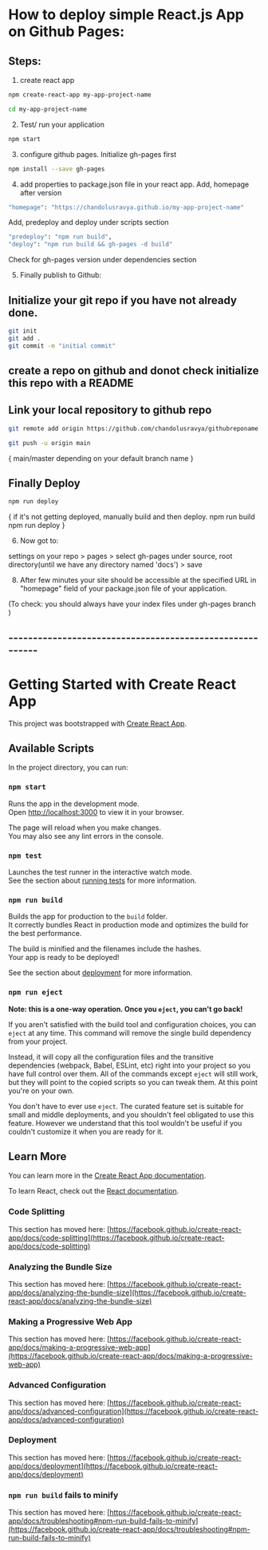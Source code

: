 # How to deploy simple React.js App on Github Pages:

## Steps:
1. create react app
```bash
npm create-react-app my-app-project-name
```
```bash
cd my-app-project-name
```
2. Test/ run your application
```bash
npm start
```
3. configure github pages. Initialize gh-pages first
```bash
npm install --save gh-pages
```
4. add properties to package.json file in your react app.
Add, homepage after version
```bash
"homepage": "https://chandolusravya.github.io/my-app-project-name"
```
Add, predeploy and deploy under scripts section
```bash
"predeploy": "npm run build",
"deploy": "npm run build && gh-pages -d build"
```
Check for gh-pages version under dependencies section

5. Finally publish to Github:
## Initialize your git repo if you have not already done.
```bash
git init
git add .
git commit -m "initial commit"
```
## create a repo on github and donot check initialize this repo with a README

## Link your local repository to github repo
```bash
git remote add origin https://github.com/chandolusravya/githubreponame.git

git push -u origin main
```
{ main/master depending on your default branch name }

## Finally Deploy
```bash
npm run deploy
```
{ if it's not getting deployed, manually build and then deploy.
  npm run build  
  npm run deploy
}

6. Now got to:
   
settings on your repo > pages > select gh-pages under source, root directory(until we have any directory named 'docs') > save

8. After few minutes your site should be accessible at the specified URL in "homepage" field of your package.json file of your application.



(To check: you should always have your index files under gh-pages branch )










## ---------------------------------------------------------

# Getting Started with Create React App

This project was bootstrapped with [Create React App](https://github.com/facebook/create-react-app).

## Available Scripts

In the project directory, you can run:

### `npm start`

Runs the app in the development mode.\
Open [http://localhost:3000](http://localhost:3000) to view it in your browser.

The page will reload when you make changes.\
You may also see any lint errors in the console.

### `npm test`

Launches the test runner in the interactive watch mode.\
See the section about [running tests](https://facebook.github.io/create-react-app/docs/running-tests) for more information.

### `npm run build`

Builds the app for production to the `build` folder.\
It correctly bundles React in production mode and optimizes the build for the best performance.

The build is minified and the filenames include the hashes.\
Your app is ready to be deployed!

See the section about [deployment](https://facebook.github.io/create-react-app/docs/deployment) for more information.

### `npm run eject`

**Note: this is a one-way operation. Once you `eject`, you can't go back!**

If you aren't satisfied with the build tool and configuration choices, you can `eject` at any time. This command will remove the single build dependency from your project.

Instead, it will copy all the configuration files and the transitive dependencies (webpack, Babel, ESLint, etc) right into your project so you have full control over them. All of the commands except `eject` will still work, but they will point to the copied scripts so you can tweak them. At this point you're on your own.

You don't have to ever use `eject`. The curated feature set is suitable for small and middle deployments, and you shouldn't feel obligated to use this feature. However we understand that this tool wouldn't be useful if you couldn't customize it when you are ready for it.

## Learn More

You can learn more in the [Create React App documentation](https://facebook.github.io/create-react-app/docs/getting-started).

To learn React, check out the [React documentation](https://reactjs.org/).

### Code Splitting

This section has moved here: [https://facebook.github.io/create-react-app/docs/code-splitting](https://facebook.github.io/create-react-app/docs/code-splitting)

### Analyzing the Bundle Size

This section has moved here: [https://facebook.github.io/create-react-app/docs/analyzing-the-bundle-size](https://facebook.github.io/create-react-app/docs/analyzing-the-bundle-size)

### Making a Progressive Web App

This section has moved here: [https://facebook.github.io/create-react-app/docs/making-a-progressive-web-app](https://facebook.github.io/create-react-app/docs/making-a-progressive-web-app)

### Advanced Configuration

This section has moved here: [https://facebook.github.io/create-react-app/docs/advanced-configuration](https://facebook.github.io/create-react-app/docs/advanced-configuration)

### Deployment

This section has moved here: [https://facebook.github.io/create-react-app/docs/deployment](https://facebook.github.io/create-react-app/docs/deployment)

### `npm run build` fails to minify

This section has moved here: [https://facebook.github.io/create-react-app/docs/troubleshooting#npm-run-build-fails-to-minify](https://facebook.github.io/create-react-app/docs/troubleshooting#npm-run-build-fails-to-minify)
